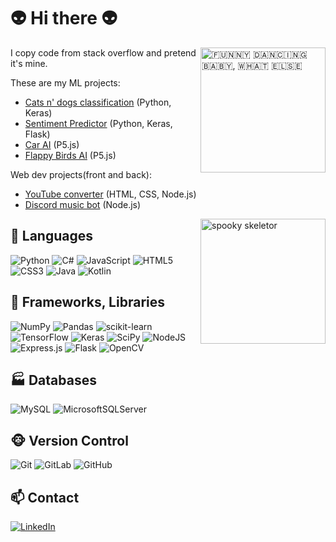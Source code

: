 


# :alien: Hi there :alien:
<p>
  <a href="https://open.spotify.com/track/6kF5yqnTfh8pitj4zPuz1t" target="_blank"><img width="200" align='right' src="https://user-images.githubusercontent.com/61971053/129579747-fe8de18c-9532-429c-871b-41151a4b5f7f.gif" alt="🇫🇺🇳🇳🇾 🇩🇦🇳🇨🇮🇳🇬 🇧🇦🇧🇾, 🇼🇭🇦🇹 🇪🇱🇸🇪​"></a>
</p>
        
I copy code from stack overflow and pretend it's mine.
                                                                                                                                          
These are my ML projects:
- [Cats n' dogs classification](https://github.com/KMoszczyc/Cats-n-Dogs-Classsification) (Python, Keras)
- [Sentiment Predictor](https://github.com/KMoszczyc/Sentiment-Predictor-CNN) (Python, Keras, Flask)
- [Car AI](https://github.com/KMoszczyc/Car-AI) (P5.js)
- [Flappy Birds AI](https://github.com/KMoszczyc/Flappy-Birds-AI) (P5.js)
                                                                                                                                                 
Web dev projects(front and back):
- [YouTube converter](https://github.com/KMoszczyc/youtube-converter) (HTML, CSS, Node.js)
- [Discord music bot](https://github.com/KMoszczyc/Discord-Music-Bot) (Node.js)

<p>
  <a href="https://open.spotify.com/track/6kF5yqnTfh8pitj4zPuz1t" target="_blank"><img width="200" align='right' src="https://user-images.githubusercontent.com/61971053/129586446-08d6660e-1e86-4c5a-b88a-2beb1b6c2d91.gif" alt="spooky skeletor"></a>
</p>

## 🐒 Languages 
![Python](https://img.shields.io/badge/python-%2314354C.svg?style=for-the-badge&logo=python&logoColor=white)
![C#](https://img.shields.io/badge/c%23-%23239120.svg?style=for-the-badge&logo=c-sharp&logoColor=white)
![JavaScript](https://img.shields.io/badge/javascript-%23323330.svg?style=for-the-badge&logo=javascript&logoColor=%23F7DF1E)
![HTML5](https://img.shields.io/badge/html5-%23E34F26.svg?style=for-the-badge&logo=html5&logoColor=white)
![CSS3](https://img.shields.io/badge/css3-%231572B6.svg?style=for-the-badge&logo=css3&logoColor=white)
![Java](https://img.shields.io/badge/java-%23ED8B00.svg?style=for-the-badge&logo=java&logoColor=white)
![Kotlin](https://img.shields.io/badge/kotlin-%230095D5.svg?style=for-the-badge&logo=kotlin&logoColor=white)

## 📖 Frameworks, Libraries
![NumPy](https://img.shields.io/badge/numpy-%23013243.svg?style=for-the-badge&logo=numpy&logoColor=white)
![Pandas](https://img.shields.io/badge/pandas-%23150458.svg?style=for-the-badge&logo=pandas&logoColor=white)
![scikit-learn](https://img.shields.io/badge/scikit--learn-%23F7931E.svg?style=for-the-badge&logo=scikit-learn&logoColor=white)
![TensorFlow](https://img.shields.io/badge/TensorFlow-%23FF6F00.svg?style=for-the-badge&logo=TensorFlow&logoColor=white)
![Keras](https://img.shields.io/badge/Keras-%23D00000.svg?style=for-the-badge&logo=Keras&logoColor=white)
![SciPy](https://img.shields.io/badge/SciPy-%230C55A5.svg?style=for-the-badge&logo=scipy&logoColor=%white)
![NodeJS](https://img.shields.io/badge/node.js-%2343853D.svg?style=for-the-badge&logo=node.js&logoColor=white)
![Express.js](https://img.shields.io/badge/express.js-%23404d59.svg?style=for-the-badge&logo=express&logoColor=%2361DAFB)
![Flask](https://img.shields.io/badge/flask-%23000.svg?style=for-the-badge&logo=flask&logoColor=white)
![OpenCV](https://img.shields.io/badge/opencv-%23white.svg?style=for-the-badge&logo=opencv&logoColor=white)

## 🏭 Databases 
![MySQL](https://img.shields.io/badge/mysql-%2300f.svg?style=for-the-badge&logo=mysql&logoColor=white)
![MicrosoftSQLServer](https://img.shields.io/badge/Microsoft%20SQL%20Sever-CC2927?style=for-the-badge&logo=microsoft%20sql%20server&logoColor=white)

## 🐵 Version Control 
![Git](https://img.shields.io/badge/git-%23F05033.svg?style=for-the-badge&logo=git&logoColor=white)
![GitLab](https://img.shields.io/badge/gitlab-%23181717.svg?style=for-the-badge&logo=gitlab&logoColor=white)
![GitHub](https://img.shields.io/badge/github-%23121011.svg?style=for-the-badge&logo=github&logoColor=white)

## 📫 Contact 
<a href="https://www.linkedin.com/in/kamil-moszczyc-4a31aa204/">![LinkedIn](https://img.shields.io/badge/linkedin-%230077B5.svg?style=for-the-badge&logo=linkedin&logoColor=white)</a>



